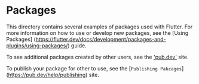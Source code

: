 Packages
================

This directory contains several examples of packages used with Flutter. 
For more information on how to use or develop new packages, see the [Using Packages]
(https://flutter.dev/docs/development/packages-and-plugins/using-packages/) guide.

To see additional packages created by other users, see the ['pub.dev'](https://pub.dev/) site.

To publish your package for other to use, see the [`Publishing Pakcages`]
(https://pub.dev/help/publishing) site.
